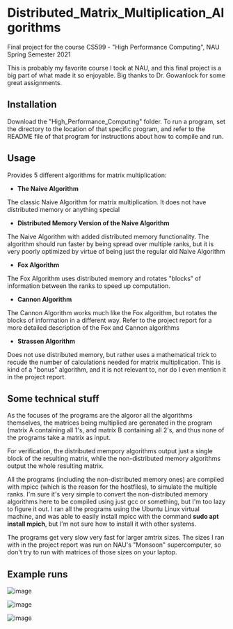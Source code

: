 # Distributed_Matrix_Multiplication_Algorithms
Final project for the course CS599 - "High Performance Computing", NAU Spring Semester 2021

This is probably my favorite course I took at NAU, and this final project is a big part of what made it so enjoyable. Big thanks to Dr. Gowanlock for some great assignments.

## Installation
Download the "High_Performance_Computing" folder. To run a program, set the directory to the location of that specific program, and refer to the README file of that program for instructions about how to compile and run.

## Usage
Provides 5 different algorithms for matrix multiplication:

- __The Naive Algorithm__

The classic Naive Algorithm for matrix multiplication. It does not have distributed memory or anything special


- __Distributed Memory Version of the Naive Algorithm__

The Naive Algorithm with added distributed memory functionality. The algorithm should run faster by being spread over multiple ranks, but it is very poorly optimized by virtue of being just the regular old Naive Algorithm

- __Fox Algorithm__

The Fox Algorithm uses distributed memory and rotates "blocks" of information between the ranks to speed up computation.

- __Cannon Algorithm__

The Cannon Algorithm works much like the Fox algorithm, but rotates the blocks of information in a different way. Refer to the project report for a more detailed description of the Fox and Cannon algorithms

- __Strassen Algorithm__

Does not use distributed memory, but rather uses a mathematical trick to recude the number of calculations needed for matrix multiplication. This is kind of a "bonus" algorithm, and it is not relevant to, nor do I even mention it in the project report.

## Some technical stuff
As the focuses of the programs are the algoror all the algorithms themselves, the matrices being multiplied are gerenated in the program (matrix A containing all 1's, and matrix B containing all 2's, and thus none of the programs take a matrix as input.

For verification, the distributed mempory algorithms output just a single block of the resulting matrix, while the non-distributed memory algorithms output the whole resulting matrix.

All the programs (including the non-distributed memory ones) are compiled with mpicc (which is the reason for the hostfiles), to simulate the multiple ranks. I'm sure it's very simple to convert the non-distributed memory algorithms here to be compiled using just gcc or something, but I'm too lazy to figure it out. I ran all the programs using the Ubuntu Linux virtual machine, and was able to easily install mpicc with the command __sudo apt install mpich__, but I'm not sure how to install it with other systems.

The programs get very slow very fast for larger amtrix sizes. The sizes I ran with in the project report was run on NAU's "Monsoon" supercomputer, so don't try to run with matrices of those sizes on your laptop.

## Example runs
![image](https://user-images.githubusercontent.com/91853323/215654580-d37871c0-f905-42c5-a4fc-47fb2b3dde54.png)

![image](https://user-images.githubusercontent.com/91853323/215654691-c9d068c4-0264-488d-9df5-edfb2580aa37.png)

![image](https://user-images.githubusercontent.com/91853323/215654823-89162845-fb06-47e1-bd54-148ebdf6a45f.png)




